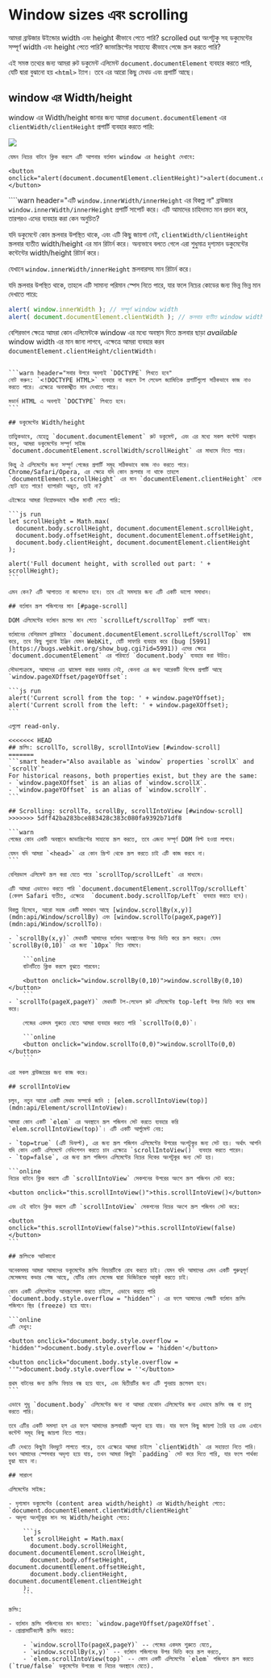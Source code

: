 # Window sizes এবং scrolling

আমরা ব্রাউজার উইন্ডোর width এবং height কীভাবে পেতে পারি? scrolled out অংশটুকু সহ ডকুমেন্টের সম্পূর্ণ width এবং height পেতে পারি? জাভাস্ক্রিপ্টের সাহায্যে কীভাবে পেজে স্ক্রল করতে পারি?

এই সমস্ত তথ্যের জন্য আমরা রুট ডকুমেন্ট এলিমেন্ট `document.documentElement` ব্যবহার করতে পারি, যেটি দ্বারা বুঝানো হয় `<html>` ট্যাগ। তবে এর আরো কিছু মেথড এবং প্রপার্টি আছে।

## window এর Width/height

window এর Width/height জানার জন্য আমরা  `document.documentElement` এর `clientWidth/clientHeight` প্রপার্টি ব্যবহার করতে পারি:

![](document-client-width-height.svg)

```online
যেমন নিচের বাটনে ক্লিক করলে এটি আপনার বর্তমান window এর height দেখাবে:

<button onclick="alert(document.documentElement.clientHeight)">alert(document.documentElement.clientHeight)</button>
```

````warn header="এটি `window.innerWidth/innerHeight` এর বিকল্প না"
ব্রাউজার `window.innerWidth/innerHeight` প্রপার্টি সাপোর্ট করে।  এটি আমাদের চাহিদামত মান প্রদান করে, তারপরও এদের ব্যবহার করা কেন অনুচিত?

যদি ডকুমেন্টে কোন স্ক্রলবার উপস্থিত থাকে, এবং এটি কিছু জায়গা নেই, `clientWidth/clientHeight` স্ক্রলবার ব্যতীত width/height এর মান রিটার্ন করে। অন্যভাবে বলতে গেলে এরা শুধুমাত্র দৃশ্যমান ডকুমেন্টের কন্টেন্টের width/height রিটার্ন করে।

যেখানে `window.innerWidth/innerHeight` স্ক্রলবারসহ মান রিটার্ন করে।

যদি স্ক্রলবার উপস্থিত থাকে, তাহলে এটি সামান্য পরিমান স্পেস নিতে পারে, যার ফলে নিচের কোডের জন্য ভিন্ন ভিন্ন মান দেখাতে পারে:
```js run
alert( window.innerWidth ); // সম্পূর্ণ window width
alert( document.documentElement.clientWidth ); // স্ক্রলবার ব্যতীত window width
```

বেশিরভাগ ক্ষেত্রে আমরা কোন এলিমেন্টকে window এর মধ্যে অবস্থান দিতে স্ক্রলবার ছাড়া *available* window width এর মান জানা লাগবে, এক্ষেত্রে আমরা ব্যবহার করব `documentElement.clientHeight/clientWidth`।
````

```warn header="সবার উপরে অবশ্যই `DOCTYPE` লিখতে হবে"
নোট করুন: `<!DOCTYPE HTML>` ব্যবহার না করলে টপ লেভেল জ্যামিতিক প্রপার্টিগুলো সঠিকভাবে কাজ নাও করতে পারে। এক্ষেত্রে অনাকাঙ্খীত মান দেখাতে পারে।

মডার্ন HTML এ অবশ্যই `DOCTYPE` লিখতে হবে।
```

## ডকুমেন্টের Width/height

তাত্ত্বিকভাবে, যেহেতু `document.documentElement` রুট ডকুমেন্ট, এবং এর মধ্যে সকল কন্টেন্ট অবস্থান করে, আমরা ডকুমেন্টের সম্পূর্ণ সাইজ `document.documentElement.scrollWidth/scrollHeight` এর মাধ্যমে নিতে পারে।

কিন্তু ঐ এলিমেন্টের জন্য সম্পূর্ণ পেজের প্রপার্টি সমূহ সঠিকভাবে কাজ নাও করতে পারে। Chrome/Safari/Opera, এর ক্ষেত্রে যদি কোন স্ক্রলবার না থাকে তাহলে `documentElement.scrollHeight` এর মান `documentElement.clientHeight` থেকে ছোট হতে পারে! ব্যাপারটা অদ্ভুত, তাই না?

এইক্ষেত্রে আমরা নিম্নোক্তভাবে সঠিক মানটি পেতে পারি:

```js run
let scrollHeight = Math.max(
  document.body.scrollHeight, document.documentElement.scrollHeight,
  document.body.offsetHeight, document.documentElement.offsetHeight,
  document.body.clientHeight, document.documentElement.clientHeight
);

alert('Full document height, with scrolled out part: ' + scrollHeight);
```

এমন কেন? এটি আপাতত না জানলেও হবে। তবে এই সমস্যার জন্য এটি একটি ভালো সমাধান।

## বর্তমান স্ক্রল পজিশনের মান [#page-scroll]

DOM এলিমেন্টের বর্তমান স্ক্রলের মান পেতে `scrollLeft/scrollTop` প্রপার্টি আছে।

বর্তমানের বেশিরভাগ ব্রাউজারে `document.documentElement.scrollLeft/scrollTop` কাজ করে, তবে কিছু পুরনো ইঞ্জিন যেমন WebKit, যেটি সাফারি ব্যবহার করে (bug [5991](https://bugs.webkit.org/show_bug.cgi?id=5991)) এদের ক্ষেত্রে `document.documentElement` এর পরিবর্তে `document.body` ব্যবহার করা উচিত।

সৌভাগ্যক্রমে, আমাদের এত ঝামেলা করার দরকার নেই, কেননা এর জন্য আরেকটি বিশেষ প্রপার্টি আছে `window.pageXOffset/pageYOffset`:

```js run
alert('Current scroll from the top: ' + window.pageYOffset);
alert('Current scroll from the left: ' + window.pageXOffset);
```

এগুলো read-only.

<<<<<<< HEAD
## স্ক্রলিং: scrollTo, scrollBy, scrollIntoView [#window-scroll]
=======
```smart header="Also available as `window` properties `scrollX` and `scrollY`"
For historical reasons, both properties exist, but they are the same:
- `window.pageXOffset` is an alias of `window.scrollX`.
- `window.pageYOffset` is an alias of `window.scrollY`.
```

## Scrolling: scrollTo, scrollBy, scrollIntoView [#window-scroll]
>>>>>>> 5dff42ba283bce883428c383c080fa9392b71df8

```warn
পেজের কোন একটি অবস্থানে জাভাস্ক্রিপ্টের সাহায্যে স্ক্রল করতে, তবে এজন্য সম্পূর্ণ DOM বিল্ট হওয়া লাগবে।

যেমন যদি আমরা `<head>` এর কোন স্ক্রিপ্ট থেকে স্ক্রল করতে চাই এটি কাজ করবে না।
```

বেশিরভাগ এলিমেন্ট স্ক্রল করা যেতে পারে `scrollTop/scrollLeft` এর মাধ্যমে।

এটি আমরা এভাবেও করতে পারি `document.documentElement.scrollTop/scrollLeft` (কেবল Safari ব্যতীত, এক্ষেত্রে  `document.body.scrollTop/Left` ব্যবহার করতে হবে)।

বিকল্প হিসেবে, আরো সহজ একটি সমাধান আছে [window.scrollBy(x,y)](mdn:api/Window/scrollBy) এবং [window.scrollTo(pageX,pageY)](mdn:api/Window/scrollTo)।

- `scrollBy(x,y)` মেথডটি আমাদের বর্তমান অবস্থানের উপর ভিত্তি করে স্ক্রল করবে। যেমন `scrollBy(0,10)` এর জন্য `10px` নিচে নামবে।

    ```online
    বাটনটিতে ক্লিক করলে বুঝতে পারবেন:

    <button onclick="window.scrollBy(0,10)">window.scrollBy(0,10)</button>
    ```
- `scrollTo(pageX,pageY)` মেথডটি টপ-লেভেল রুট এলিমেন্টের top-left উপর ভিত্তি করে কাজ করে।

    পেজের একদম শুরুতে যেতে আমরা ব্যবহার করতে পারি `scrollTo(0,0)`।

    ```online
    <button onclick="window.scrollTo(0,0)">window.scrollTo(0,0)</button>
    ```

এরা সকল ব্রাউজারের জন্য কাজ করে।

## scrollIntoView

চলুন, নতুন আরো একটি মেথড সম্পর্কে জানি : [elem.scrollIntoView(top)](mdn:api/Element/scrollIntoView)।

আমরা কোন একটি `elem` এর অবস্থানে স্ক্রল পজিশন সেট করতে ব্যবহার করি `elem.scrollIntoView(top)`। এটি একটি আর্গুমেন্ট নেয়:

- `top=true` (এটি ডিফল্ট), এর জন্য স্ক্রল পজিশন এলিমেন্টের উপরের অংশটুকুর জন্য সেট হয়। অর্থাৎ আপনি যদি কোন একটি এলিমেন্টে নেভিগেশন করতে চান এক্ষেত্রে `scrollIntoView()` ব্যবহার করতে পারেন।
- `top=false`, এর জন্য স্ক্রল পজিশন এলিমেন্টের নিচের দিকের অংশটুকুর জন্য সেট হয়।

```online
নিচের বাটনে ক্লিক করলে এটি `scrollIntoView` সেকশনের উপরের অংশে স্ক্রল পজিশন সেট করে:

<button onclick="this.scrollIntoView()">this.scrollIntoView()</button>

এবং এই বাটনে ক্লিক করলে এটি `scrollIntoView` সেকশনের নিচের অংশে স্ক্রল পজিশন সেট করে:

<button onclick="this.scrollIntoView(false)">this.scrollIntoView(false)</button>
```

## স্ক্রলিংকে আটকানো

অনেকসময় আমরা আমাদের ডকুমেন্টের স্ক্রলিং ফিচারটিকে রোধ করতে চাই। যেমন যদি আমাদের এমন একটি গুরুত্বপূর্ণ মেসেজসহ কভার পেজ আছে, যেটির কোন মেসেজ দ্বারা ভিজিটরকে আকৃষ্ট করতে চাই।

কোন একটি এলিমেন্টকে আনস্ক্রলেবল করতে চাইলে, এভাবে করতে পারি `document.body.style.overflow = "hidden"`। এর ফলে আমাদের পেজটি বর্তমান স্ক্রলিং পজিশনে স্থির (freeze) হয়ে যাবে।

```online
এটি দেখুন:

<button onclick="document.body.style.overflow = 'hidden'">document.body.style.overflow = 'hidden'</button>

<button onclick="document.body.style.overflow = ''">document.body.style.overflow = ''</button>

প্রথম বাটনের জন্য স্ক্রলিং ফিচার বন্ধ হয়ে যাবে, এবং দ্বিতীয়টির জন্য এটি পুনরায় স্ক্রলেবল হবে।
```

এভাবে শুধু `document.body` এলিমেন্টের জন্য না আমরা যেকোন এলিমেন্টের জন্য এভাবে স্ক্রলিং বন্ধ বা চালু করতে পারি।

তবে এটির একটি সমস্যা হল এর ফলে আমাদের স্ক্রলবারটি অদৃশ্য হয়ে যায়। যার ফলে কিছু জায়গা তৈরি হয় এবং এখানে কন্টেন্ট সমূহ কিছু জায়গা নিতে পারে।

এটি দেখতে কিছুটা বিদঘুটে লাগতে পারে, তবে এক্ষেত্রে আমরা চাইলে `clientWidth` এর সহায়তা নিতে পারি। যখন আমাদের স্পেসবার অদৃশ্য হয়ে যায়, তখন আমরা কিছুটা `padding` সেট করে দিতে পারি, যার ফলে পার্থক্য বুঝা যাবে না।

## সারাংশ

এলিমেন্টের সাইজ:

- দৃশ্যমান ডকুমেন্টের (content area width/height) এর Width/height পেতে: `document.documentElement.clientWidth/clientHeight`
- অদৃশ্য অংশটুকুর মান সহ Width/height পেতে:

    ```js
    let scrollHeight = Math.max(
      document.body.scrollHeight, document.documentElement.scrollHeight,
      document.body.offsetHeight, document.documentElement.offsetHeight,
      document.body.clientHeight, document.documentElement.clientHeight
    );
    ```

স্ক্রলিং:

- বর্তমান স্ক্রলিং পজিশনের মান জানতে: `window.pageYOffset/pageXOffset`.
- প্রোগ্রামাটিক্যালী স্ক্রলিং করতে:

    - `window.scrollTo(pageX,pageY)` -- পেজের একদম শুরুতে যেতে,
    - `window.scrollBy(x,y)` -- বর্তমান পজিশনের উপর ভিত্তি করে স্ক্রল করতে,
    - `elem.scrollIntoView(top)` -- কোন একটি এলিমেন্টের `elem` পজিশনে স্ক্রল করতে (`true/false` ডকুমেন্টের উপরের বা নিচের অবস্থানে যেতে).
